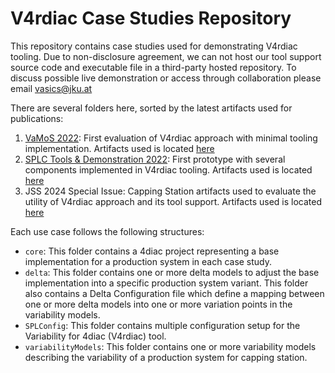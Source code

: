 # V4rdiac Case Studies Repository

This repository contains case studies used for demonstrating V4rdiac tooling.
Due to non-disclosure agreement, we can not host our tool support source code and executable file in a third-party hosted repository.
To discuss possible live demonstration or access through collaboration please email <vasics@jku.at>

There are several folders here, sorted by the latest artifacts used for publications:

1. [VaMoS 2022](https://dl.acm.org/doi/abs/10.1145/3510466.3511273): First evaluation of V4rdiac approach with minimal tooling implementation. Artifacts used is located [here](vamos_2022)
2. [SPLC Tools & Demonstration 2022](https://dl.acm.org/doi/abs/10.1145/3503229.3547028): First prototype with several components implemented in V4rdiac tooling. Artifacts used is located [here](splc_tools_demo_2022)
3. JSS 2024 Special Issue: Capping Station artifacts used to evaluate the utility of V4rdiac approach and its tool support. Artifacts used is located [here](jss_2024)


Each use case follows the following structures:
- `core`: This folder contains a 4diac project representing a base implementation for a production system in each case study.
- `delta`: This folder contains one or more delta models to adjust the base implementation into a specific production system variant. This folder also contains a Delta Configuration file which define a mapping between one or more delta models into one or more variation points in the variability models.
- `SPLConfig`: This folder contains multiple configuration setup for the Variability for 4diac (V4rdiac) tool.
- `variabilityModels`: This folder contains one or more variability models describing the variability of a production system for capping station.
